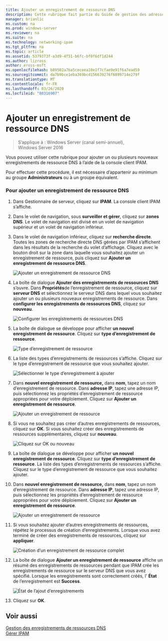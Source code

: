 ```yaml
---
title: Ajouter un enregistrement de ressource DNS
description: Cette rubrique fait partie du Guide de gestion des adresses IP (IPAM) de Windows Server 2016.
manager: brianlic
ms.custom: na
ms.prod: windows-server
ms.reviewer: na
ms.suite: na
ms.technology: networking-ipam
ms.tgt_pltfrm: na
ms.topic: article
ms.assetid: 5379373f-a3d9-4f51-b6fc-bf0f6df1d244
ms.author: lizross
author: eross-msft
ms.openlocfilehash: b89502a7ba5ceceea10e1f7cfae9e91f6a7ead59
ms.sourcegitcommit: da7b9bce1eba369bcd156639276f6899714e279f
ms.translationtype: MT
ms.contentlocale: fr-FR
ms.lasthandoff: 03/26/2020
ms.locfileid: "80316907"
---
```

# <a name="add-a-dns-resource-record"></a>Ajouter un enregistrement de ressource DNS

>S’applique à : Windows Server (canal semi-annuel), Windows Server 2016

Vous pouvez utiliser cette rubrique pour ajouter un ou plusieurs nouveaux enregistrements de ressource DNS à l’aide de la console client IPAM.  
  
Pour effectuer cette procédure, il est nécessaire d’appartenir au minimum au groupe **Administrateurs** ou à un groupe équivalent.  
  
### <a name="to-add-a-dns-resource-record"></a>Pour ajouter un enregistrement de ressource DNS  
  
1.  Dans Gestionnaire de serveur, cliquez sur **IPAM**. La console client IPAM s’affiche.  
  
2.  Dans le volet de navigation, sous **surveiller et gérer**, cliquez sur **zones DNS**.  Le volet de navigation est divisé en un volet de navigation supérieur et un volet de navigation inférieur.  
  
3.  Dans le volet de navigation inférieur, cliquez sur **recherche directe**. Toutes les zones de recherche directe DNS gérées par IPAM s’affichent dans les résultats de la recherche du volet d’affichage. Cliquez avec le bouton droit sur la zone dans laquelle vous souhaitez ajouter un enregistrement de ressource, puis cliquez sur **Ajouter un enregistrement de ressource DNS**.  
  
    ![Ajouter un enregistrement de ressource DNS](../../media/Add-a-DNS-Resource-Record/ipam_DNSrr_01.jpg)
  
4.  La boîte de dialogue **Ajouter des enregistrements de ressources DNS** s’ouvre. Dans **Propriétés**de l’enregistrement de ressource, cliquez sur **serveur DNS** et sélectionnez le serveur DNS dans lequel vous souhaitez ajouter un ou plusieurs nouveaux enregistrements de ressource. Dans **configurer les enregistrements de ressources DNS**, cliquez sur **nouveau**.  
  
    ![Configurer les enregistrements de ressources DNS](../../media/Add-a-DNS-Resource-Record/ipam_DNSrr_02.jpg)  
  
5.  La boîte de dialogue se développe pour afficher **un nouvel enregistrement de ressource**. Cliquez sur **type d’enregistrement de ressource**.  
  
    ![Type d’enregistrement de ressource](../../media/Add-a-DNS-Resource-Record/ipam_DNSrr_03.jpg)  
  
6.  La liste des types d’enregistrements de ressources s’affiche. Cliquez sur le type d’enregistrement de ressource que vous souhaitez ajouter.  
  
    ![Sélectionner le type d’enregistrement à ajouter](../../media/Add-a-DNS-Resource-Record/ipam_DNSrr_04.jpg)  
  
7.  Dans **nouvel enregistrement de ressource,** dans **nom**, tapez un nom d’enregistrement de ressource. Dans **adresse IP**, tapez une adresse IP, puis sélectionnez les propriétés d’enregistrement de ressource appropriées pour votre déploiement. Cliquez sur **Ajouter un enregistrement de ressource**.  
  
    ![Ajouter un enregistrement de ressource](../../media/Add-a-DNS-Resource-Record/ipam_DNSrr_06.jpg)  
  
8.  Si vous ne souhaitez pas créer d’autres enregistrements de ressources, cliquez sur **OK**. Si vous souhaitez créer des enregistrements de ressources supplémentaires, cliquez sur **nouveau**.  
  
    ![Cliquez sur OK ou nouveau](../../media/Add-a-DNS-Resource-Record/ipam_DNSrr_r2_01.jpg)
  
9. La boîte de dialogue se développe pour afficher **un nouvel enregistrement de ressource**. Cliquez sur **type d’enregistrement de ressource**. La liste des types d’enregistrements de ressources s’affiche. Cliquez sur le type d’enregistrement de ressource que vous souhaitez ajouter.  
  
10. Dans **nouvel enregistrement de ressource,** dans **nom**, tapez un nom d’enregistrement de ressource. Dans **adresse IP**, tapez une adresse IP, puis sélectionnez les propriétés d’enregistrement de ressource appropriées pour votre déploiement. Cliquez sur **Ajouter un enregistrement de ressource**.  
  
    ![Ajouter un enregistrement de ressource](../../media/Add-a-DNS-Resource-Record/ipam_DNSrr_r2_02.jpg)  
  
11. Si vous souhaitez ajouter d’autres enregistrements de ressources, répétez le processus de création d’enregistrements. Lorsque vous avez terminé de créer des enregistrements de ressources, cliquez sur **appliquer**.  
  
    ![Création d’un enregistrement de ressource complet](../../media/Add-a-DNS-Resource-Record/ipam_DNSrr_r2_03.jpg)  
  
12. La boîte de dialogue **Ajouter un enregistrement de ressource** affiche un résumé des enregistrements de ressources pendant que IPAM crée les enregistrements de ressource sur le serveur DNS que vous avez spécifié. Lorsque les enregistrements sont correctement créés, l' **État** de l’enregistrement est **Success**.  
  
    ![État de l’ajout d’enregistrements](../../media/Add-a-DNS-Resource-Record/ipam_DNSrr_r2_04.jpg)  
  
13. Cliquez sur **OK**.  
  
## <a name="see-also"></a>Voir aussi  
[Gestion des enregistrements de ressources DNS](DNS-Resource-Record-Management.md)  
[Gérer IPAM](Manage-IPAM.md)  
  


